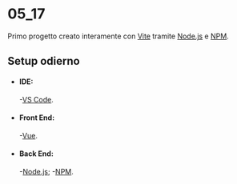 # 05_17

Primo progetto creato interamente con [Vite](https://vitejs.dev/) tramite [Node.js](https://nodejs.org/en) e [NPM](https://www.npmjs.com/).

## Setup odierno

- #### IDE:
    -[VS Code](https://code.visualstudio.com/).
- #### Front End: 
    -[Vue](https://vuejs.org/).
- #### Back End:
    -[Node.js](https://nodejs.org/en); 
    -[NPM](https://www.npmjs.com/).
